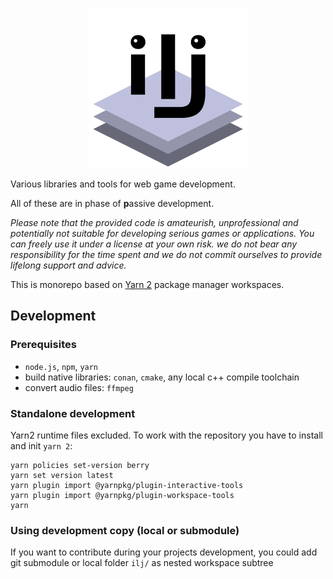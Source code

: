 <p align="center"><img width="256" height="256" src="ilj-logo.png" alt="ilj"></p>

Various libraries and tools for web game development.

All of these are in phase of **p**assive development.

*Please note that the provided code is amateurish, unprofessional and potentially not suitable for developing serious games or applications. You can freely use it under a license at your own risk. we do not bear any responsibility for the time spent and we do not commit ourselves to provide lifelong support and advice.*

This is monorepo based on [Yarn 2](https://yarnpkg.com/) package manager workspaces.

## Development

### Prerequisites

- `node.js`, `npm`, `yarn`
- build native libraries: `conan`, `cmake`, any local c++ compile toolchain
- convert audio files: `ffmpeg`

### Standalone development

Yarn2 runtime files excluded. To work with the repository you have to install and init `yarn 2`:
```shell script
yarn policies set-version berry
yarn set version latest
yarn plugin import @yarnpkg/plugin-interactive-tools
yarn plugin import @yarnpkg/plugin-workspace-tools
yarn
```

### Using development copy (local or submodule)

If you want to contribute during your projects development, you could add git submodule or local folder `ilj/` as nested workspace subtree